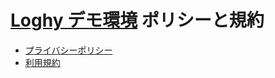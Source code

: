# [Loghy デモ環境](https://demo.sns-loghy.jp/) ポリシーと規約

- [プライバシーポリシー](https://www.incudata.co.jp/security.html)
- [利用規約](terms.md)
